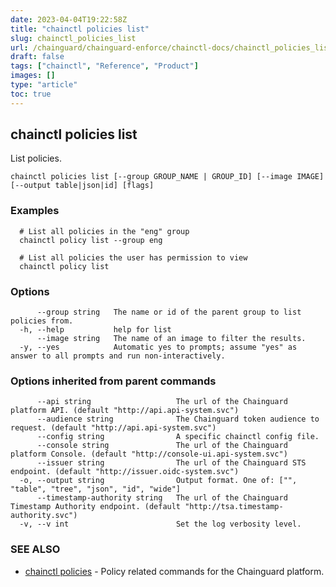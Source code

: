 ```yaml
---
date: 2023-04-04T19:22:58Z
title: "chainctl policies list"
slug: chainctl_policies_list
url: /chainguard/chainguard-enforce/chainctl-docs/chainctl_policies_list/
draft: false
tags: ["chainctl", "Reference", "Product"]
images: []
type: "article"
toc: true
---
```

## chainctl policies list

List policies.

```
chainctl policies list [--group GROUP_NAME | GROUP_ID] [--image IMAGE] [--output table|json|id] [flags]
```

### Examples

```
  # List all policies in the "eng" group
  chainctl policy list --group eng
  
  # List all policies the user has permission to view
  chainctl policy list
```

### Options

```
      --group string   The name or id of the parent group to list policies from.
  -h, --help           help for list
      --image string   The name of an image to filter the results.
  -y, --yes            Automatic yes to prompts; assume "yes" as answer to all prompts and run non-interactively.
```

### Options inherited from parent commands

```
      --api string                   The url of the Chainguard platform API. (default "http://api.api-system.svc")
      --audience string              The Chainguard token audience to request. (default "http://api.api-system.svc")
      --config string                A specific chainctl config file.
      --console string               The url of the Chainguard platform Console. (default "http://console-ui.api-system.svc")
      --issuer string                The url of the Chainguard STS endpoint. (default "http://issuer.oidc-system.svc")
  -o, --output string                Output format. One of: ["", "table", "tree", "json", "id", "wide"]
      --timestamp-authority string   The url of the Chainguard Timestamp Authority endpoint. (default "http://tsa.timestamp-authority.svc")
  -v, --v int                        Set the log verbosity level.
```

### SEE ALSO

* [chainctl policies](/chainguard/chainguard-enforce/chainctl-docs/chainctl_policies/)	 - Policy related commands for the Chainguard platform.

